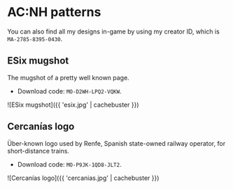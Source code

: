 ---
---

AC:NH patterns
==============

You can also find all my designs in-game by using my creator ID, which is `MA-2785-8395-0430`.

ESix mugshot
------------

The mugshot of a pretty well known page.

* Download code: `MO-D2WH-LPQ2-VQKW`.

![ESix mugshot]({{ 'esix.jpg' | cachebuster }})

Cercanías logo
--------------

Über-known logo used by Renfe, Spanish state-owned railway operator, for short-distance trains.

* Download code: `MO-P9JK-1QD8-JLT2`.

![Cercanías logo]({{ 'cercanias.jpg' | cachebuster }})
